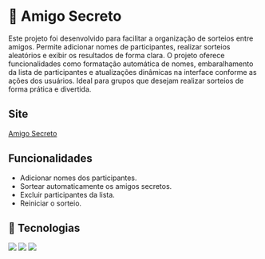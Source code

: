 # 🎁 Amigo Secreto

Este projeto foi desenvolvido para facilitar a organização de sorteios entre amigos. Permite adicionar nomes de participantes, realizar sorteios aleatórios e exibir os resultados de forma clara. O projeto oferece funcionalidades como formatação automática de nomes, embaralhamento da lista de participantes e atualizações dinâmicas na interface conforme as ações dos usuários. Ideal para grupos que desejam realizar sorteios de forma prática e divertida.

## Site

[Amigo Secreto](https://amigo-secreto-neon-two.vercel.app)

## Funcionalidades

- Adicionar nomes dos participantes.
- Sortear automaticamente os amigos secretos.
- Excluir participantes da lista.
- Reiniciar o sorteio.

## 🚀 Tecnologias
<div>
  <img src="https://img.shields.io/badge/HTML-239120?style=for-the-badge&logo=html5&logoColor=white">
  <img src="https://img.shields.io/badge/CSS-239120?&style=for-the-badge&logo=css3&logoColor=white">
  <img src="https://img.shields.io/badge/JavaScript-F7DF1E?style=for-the-badge&logo=javascript&logoColor=black">
</div>
